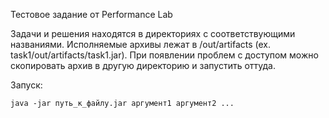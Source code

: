 Тестовое задание от Performance Lab   

Задачи и решения находятся в директориях с соответствующими названиями. Исполняемые архивы лежат в /out/artifacts (ex. task1/out/artifacts/task1.jar). 
При появлении проблем с доступом можно скопировать архив в другую директорию и запустить оттуда.

Запуск: 
```
java -jar путь_к_файлу.jar аргумент1 аргумент2 ...
```  
